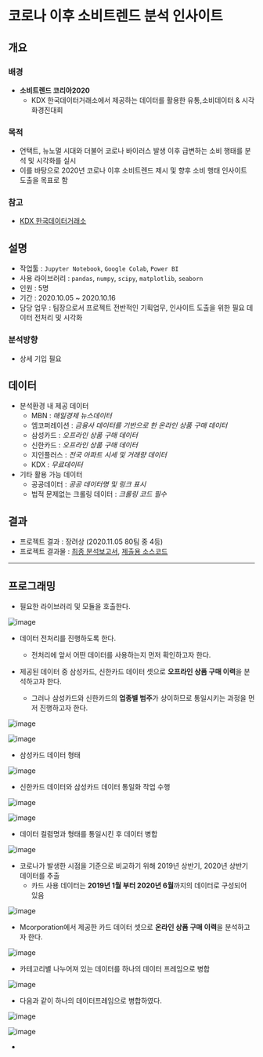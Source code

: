 # 코로나 이후 소비트렌드 분석 인사이트

## 개요
### 배경
- **소비트렌드 코리아2020**
  - KDX 한국데이터거래소에서 제공하는 데이터를 활용한 유통,소비데이터 & 시각화경진대회
### 목적
- 언택트, 뉴노멀 시대와 더불어 코로나 바이러스 발생 이후 급변하는 소비 행태를 분석 및 시각화를 실시
- 이를 바탕으로 2020년 코로나 이후 소비트렌드 제시 및 향후 소비 행태 인사이트 도출을 목표로 함
### 참고
- [KDX 한국데이터거래소](https://lab.kdx.kr/adl/contest/main.php)

## 설명
- 작업툴 : `Jupyter Notebook`, `Google Colab`, `Power BI`
- 사용 라이브러리 : `pandas`, `numpy`, `scipy`, `matplotlib`, `seaborn`
- 인원 : 5명
- 기간 : 2020.10.05 ~ 2020.10.16
- 담당 업무 : 팀장으로서 프로젝트 전반적인 기획업무, 인사이트 도출을 위한 필요 데이터 전처리 및 시각화

### 분석방향
- 상세 기입 필요
## 데이터
- 분석환경 내 제공 데이터
  - MBN : *매일경제 뉴스데이터*
  - 엠코퍼레이션 : *금융사 데이터를 기반으로 한 온라인 상품 구매 데이터*
  - 삼성카드 : *오프라인 상품 구매 데이터*
  - 신한카드 : *오프라인 상품 구매 데이터*
  - 지인플러스 : *전국 아파트 시세 및 거래량 데이터*
  - KDX : *무료데이터*
- 기타 활용 가능 데이터
  - 공공데이터 : *공공 데이터명 및 링크 표시*
  - 법적 문제없는 크롤링 데이터 : *크롤링 코드 필수*
## 결과
- 프로젝트 결과 : 장려상 (2020.11.05 80팀 중 4등)
- 프로젝트 결과물 : [최종 분석보고서](https://github.com/OH1107/Project/blob/master/%EC%BD%94%EB%A1%9C%EB%82%98_%EC%9D%B4%ED%9B%84_%EC%86%8C%EB%B9%84%ED%8A%B8%EB%A0%8C%EB%93%9C_%EB%B6%84%EC%84%9D_%EC%9D%B8%EC%82%AC%EC%9D%B4%ED%8A%B8/%E1%84%8F%E1%85%A9%E1%84%85%E1%85%A9%E1%84%82%E1%85%A1_%E1%84%8B%E1%85%B5%E1%84%92%E1%85%AE_%E1%84%89%E1%85%A9%E1%84%87%E1%85%B5%E1%84%90%E1%85%B3%E1%84%85%E1%85%A6%E1%86%AB%E1%84%83%E1%85%B3_%E1%84%87%E1%85%AE%E1%86%AB%E1%84%89%E1%85%A5%E1%86%A8_%E1%84%8B%E1%85%B5%E1%86%AB%E1%84%89%E1%85%A1%E1%84%8B%E1%85%B5%E1%84%90%E1%85%B3.pdf), [제출용 소스코드](https://github.com/OH1107/Project/blob/master/%EC%BD%94%EB%A1%9C%EB%82%98_%EC%9D%B4%ED%9B%84_%EC%86%8C%EB%B9%84%ED%8A%B8%EB%A0%8C%EB%93%9C_%EB%B6%84%EC%84%9D_%EC%9D%B8%EC%82%AC%EC%9D%B4%ED%8A%B8/final_analysis.ipynb)
---
## 프로그래밍
- 필요한 라이브러리 및 모듈을 호출한다.

![image](https://user-images.githubusercontent.com/67505208/100179813-1f8e3280-2f1a-11eb-9079-9b852b055ee8.png)

- 데이터 전처리를 진행하도록 한다.
  - 전처리에 앞서 어떤 데이터를 사용하는지 먼저 확인하고자 한다.

- 제공된 데이터 중 삼성카드, 신한카드 데이터 셋으로 **오프라인 상품 구매 이력**을 분석하고자 한다.
  - 그러나 삼성카드와 신한카드의 **업종별 범주**가 상이하므로 통일시키는 과정을 먼저 진행하고자 한다.
  
![image](https://user-images.githubusercontent.com/67505208/100180133-e30f0680-2f1a-11eb-88c4-bf19d152d5f7.png)

![image](https://user-images.githubusercontent.com/67505208/100180184-f7530380-2f1a-11eb-929a-aa270f35c55d.png)

- 삼성카드 데이터 형태

![image](https://user-images.githubusercontent.com/67505208/100336808-f654cb80-3019-11eb-8cf9-cb9081b57d7a.png)

- 신한카드 데이터와 삼성카드 데이터 통일화 작업 수행

![image](https://user-images.githubusercontent.com/67505208/100336953-20a68900-301a-11eb-93d8-0307ca3fe7de.png)

![image](https://user-images.githubusercontent.com/67505208/100337044-416ede80-301a-11eb-9f50-3b28ca66b30e.png)

- 데이터 컬렴명과 형태를 통일시킨 후 데이터 병합

![image](https://user-images.githubusercontent.com/67505208/100337206-6f542300-301a-11eb-8b76-87165d03fff9.png)

- 코로나가 발생한 시점을 기준으로 비교하기 위해 2019년 상반기, 2020년 상반기 데이터를 추출
  - 카드 사용 데이터는 **2019년 1월 부터 2020년 6월**까지의 데이터로 구성되어 있음

![image](https://user-images.githubusercontent.com/67505208/100613548-13f69d80-3358-11eb-93b8-240d1ef1d7c0.png)

- Mcorporation에서 제공한 카드 데이터 셋으로 **온라인 상품 구매 이력**을 분석하고자 한다.

![image](https://user-images.githubusercontent.com/67505208/100613806-764f9e00-3358-11eb-8868-d272d43d0ba0.png)

- 카테고리별 나누어져 있는 데이터를 하나의 데이터 프레임으로 병합

![image](https://user-images.githubusercontent.com/67505208/100613993-c3337480-3358-11eb-8f68-c9598909439a.png)

  - 다음과 같이 하나의 데이터프레임으로 병합하였다.
  
  ![image](https://user-images.githubusercontent.com/67505208/100614352-5c628b00-3359-11eb-804d-80d0cffbc3fe.png)

![image](https://user-images.githubusercontent.com/67505208/100846091-73bc8800-34c1-11eb-974f-91340d05ad95.png)

-
